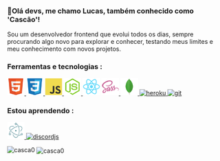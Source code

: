 ### 🤟Olá devs, me chamo Lucas, também conhecido como 'Cascão'!
Sou um desenvolvedor frontend que evolui todos os dias, sempre procurando algo novo para explorar e conhecer, testando meus limites e meu conhecimento com novos projetos.

### Ferramentas e tecnologias : 

<p align='left'>
		<a href="https://www.w3.org/html/" target="_blank" rel="noreferrer"> <img src="https://raw.githubusercontent.com/devicons/devicon/master/icons/html5/html5-original.svg" alt="html5" width="40" height="40"/> </a>
	<a href="https://www.w3schools.com/css/" target="_blank" rel="noreferrer"> <img src="https://raw.githubusercontent.com/devicons/devicon/master/icons/css3/css3-original.svg" alt="css3" width="40" height="40"/> </a>
			<a href="https://developer.mozilla.org/en-US/docs/Web/JavaScript" target="_blank" rel="noreferrer"> <img src="https://raw.githubusercontent.com/devicons/devicon/master/icons/javascript/javascript-original.svg" alt="javascript" width="40" height="40"/> </a>
		<a href="https://nodejs.org" target="_blank" rel="noreferrer"> <img src="https://raw.githubusercontent.com/devicons/devicon/master/icons/nodejs/nodejs-original.svg" alt="nodejs" width="40" height="40" /> </a>
	<a href="https://reactjs.org/" target="_blank" rel="noreferrer"><img src="https://raw.githubusercontent.com/devicons/devicon/master/icons/react/react-original.svg" alt="react" width="40" height="40"/></a>
		<a href="https://sass-lang.com" target="_blank" rel="noreferrer"> <img src="https://raw.githubusercontent.com/devicons/devicon/master/icons/sass/sass-original.svg" alt="sass" width="40" height="40"/> </a>
	<a href="https://www.mongodb.com/" target="_blank" rel="noreferrer"> <img src="https://raw.githubusercontent.com/devicons/devicon/master/icons/mongodb/mongodb-original.svg" alt="mongodb" width="40" height="40"/> </a>
	<a href="https://heroku.com" target="_blank" rel="noreferrer"> <img src="https://www.vectorlogo.zone/logos/heroku/heroku-icon.svg" alt="heroku" width="40" height="40"/> </a>
	<a href="https://git-scm.com/" target="_blank" rel="noreferrer"> <img src="https://www.vectorlogo.zone/logos/git-scm/git-scm-icon.svg" alt="git" width="40" height="40"/> </a>
</p>

### Estou aprendendo : 

<p align='left'>
		<a href="https://www.electronjs.org" target="_blank" rel="noreferrer"> <img src="https://raw.githubusercontent.com/devicons/devicon/master/icons/electron/electron-original.svg" alt="electron" width="40" height="40"/> </a>
		<a href="https://discord.js.org/#/" target="_blank" rel="noreferrer"> <img src="https://cdn.jsdelivr.net/gh/devicons/devicon/icons/discordjs/discordjs-original.svg" alt="discordjs" width="40" height="40"/> </a>
</p>

<p><img align="left" src="https://github-readme-stats.vercel.app/api/top-langs?username=casca0&show_icons=true&theme=dark&hide_border=true&locale=pt-br&layout=compact" alt="casca0" /></p>
<p>&nbsp;<img align="center" src="https://github-readme-stats.vercel.app/api?username=casca0&show_icons=true&theme=dark&hide_border=true&locale=pt-br" alt="casca0" /></p>
